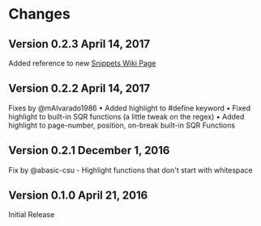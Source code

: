 # Changes

## Version 0.2.3 April 14, 2017

Added reference to new [Snippets Wiki Page](https://github.com/CityOfEscondido/Visual-Studio-Code-SQR/wiki/Snippets-Documentation)

## Version 0.2.2 April 14, 2017

Fixes by @mAlvarado1986
   •	Added highlight to #define keyword
   •	Fixed highlight to built-in SQR functions (a little tweak on the regex)
   •	Added highlight to page-number, position, on-break built-in SQR Functions

## Version 0.2.1 December 1, 2016

Fix by @abasic-csu - Highlight functions that don't start with whitespace

## Version 0.1.0 April 21, 2016

Initial Release
